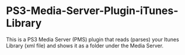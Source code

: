 # PS3-Media-Server-Plugin-iTunes-Library
This is a PS3 Media Server (PMS) plugin that reads (parses) your Itunes Library (xml file) and shows it as a folder under the Media Server.

